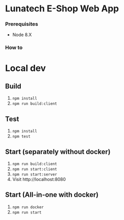 # Lunatech E-Shop Web App #

### Prerequisites ###
* Node 8.X

### How to ###

# Local dev 
## Build
1. `npm install`
2. `npm run build:client`

## Test
1. `npm install`
2. `npm test`

## Start (separately without docker)
1. `npm run build:client`
2. `npm run start:client`
3. `npm run start:server`
4. Visit http://localhost:8080

## Start (All-in-one with docker)
1. `npm run docker`
2. `npm run start`
